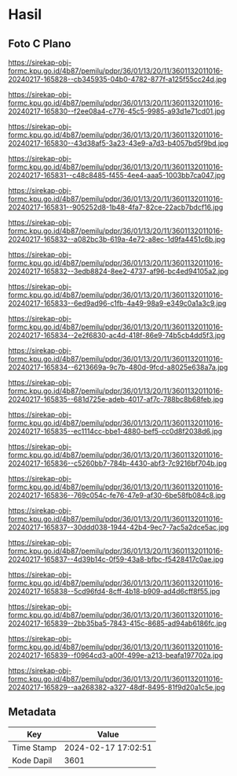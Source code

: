 # Hasil

## Foto C Plano

https://sirekap-obj-formc.kpu.go.id/4b87/pemilu/pdpr/36/01/13/20/11/3601132011016-20240217-165828--cb345935-04b0-4782-877f-a125f55cc24d.jpg

https://sirekap-obj-formc.kpu.go.id/4b87/pemilu/pdpr/36/01/13/20/11/3601132011016-20240217-165830--f2ee08a4-c776-45c5-9985-a93d1e71cd01.jpg

https://sirekap-obj-formc.kpu.go.id/4b87/pemilu/pdpr/36/01/13/20/11/3601132011016-20240217-165830--43d38af5-3a23-43e9-a7d3-b4057bd5f9bd.jpg

https://sirekap-obj-formc.kpu.go.id/4b87/pemilu/pdpr/36/01/13/20/11/3601132011016-20240217-165831--c48c8485-f455-4ee4-aaa5-1003bb7ca047.jpg

https://sirekap-obj-formc.kpu.go.id/4b87/pemilu/pdpr/36/01/13/20/11/3601132011016-20240217-165831--905252d8-1b48-4fa7-82ce-22acb7bdcf16.jpg

https://sirekap-obj-formc.kpu.go.id/4b87/pemilu/pdpr/36/01/13/20/11/3601132011016-20240217-165832--a082bc3b-619a-4e72-a8ec-1d9fa4451c6b.jpg

https://sirekap-obj-formc.kpu.go.id/4b87/pemilu/pdpr/36/01/13/20/11/3601132011016-20240217-165832--3edb8824-8ee2-4737-af96-bc4ed94105a2.jpg

https://sirekap-obj-formc.kpu.go.id/4b87/pemilu/pdpr/36/01/13/20/11/3601132011016-20240217-165833--6ed9ad96-c1fb-4a49-98a9-e349c0a1a3c9.jpg

https://sirekap-obj-formc.kpu.go.id/4b87/pemilu/pdpr/36/01/13/20/11/3601132011016-20240217-165834--2e2f6830-ac4d-418f-86e9-74b5cb4dd5f3.jpg

https://sirekap-obj-formc.kpu.go.id/4b87/pemilu/pdpr/36/01/13/20/11/3601132011016-20240217-165834--6213669a-9c7b-480d-9fcd-a8025e638a7a.jpg

https://sirekap-obj-formc.kpu.go.id/4b87/pemilu/pdpr/36/01/13/20/11/3601132011016-20240217-165835--681d725e-adeb-4017-af7c-788bc8b68feb.jpg

https://sirekap-obj-formc.kpu.go.id/4b87/pemilu/pdpr/36/01/13/20/11/3601132011016-20240217-165835--ec1114cc-bbe1-4880-bef5-cc0d8f2038d6.jpg

https://sirekap-obj-formc.kpu.go.id/4b87/pemilu/pdpr/36/01/13/20/11/3601132011016-20240217-165836--c5260bb7-784b-4430-abf3-7c9216bf704b.jpg

https://sirekap-obj-formc.kpu.go.id/4b87/pemilu/pdpr/36/01/13/20/11/3601132011016-20240217-165836--769c054c-fe76-47e9-af30-6be58fb084c8.jpg

https://sirekap-obj-formc.kpu.go.id/4b87/pemilu/pdpr/36/01/13/20/11/3601132011016-20240217-165837--30ddd038-1944-42b4-9ec7-7ac5a2dce5ac.jpg

https://sirekap-obj-formc.kpu.go.id/4b87/pemilu/pdpr/36/01/13/20/11/3601132011016-20240217-165837--4d39b14c-0f59-43a8-bfbc-f5428417c0ae.jpg

https://sirekap-obj-formc.kpu.go.id/4b87/pemilu/pdpr/36/01/13/20/11/3601132011016-20240217-165838--5cd96fd4-8cff-4b18-b909-ad4d6cff8f55.jpg

https://sirekap-obj-formc.kpu.go.id/4b87/pemilu/pdpr/36/01/13/20/11/3601132011016-20240217-165839--2bb35ba5-7843-415c-8685-ad94ab6186fc.jpg

https://sirekap-obj-formc.kpu.go.id/4b87/pemilu/pdpr/36/01/13/20/11/3601132011016-20240217-165839--f0964cd3-a00f-499e-a213-beafa197702a.jpg

https://sirekap-obj-formc.kpu.go.id/4b87/pemilu/pdpr/36/01/13/20/11/3601132011016-20240217-165829--aa268382-a327-48df-8495-81f9d20a1c5e.jpg


## Metadata

| Key        | Value               |
| ---------- | ------------------- |
| Time Stamp | 2024-02-17 17:02:51 |
| Kode Dapil | 3601                |



